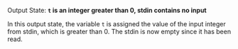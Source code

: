Output State: **`t` is an integer greater than 0, stdin contains no input**

In this output state, the variable `t` is assigned the value of the input integer from stdin, which is greater than 0. The stdin is now empty since it has been read.